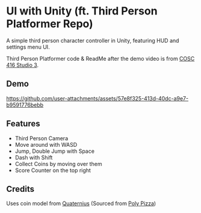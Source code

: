 # UI with Unity (ft. Third Person Platformer Repo)

A simple third person character controller in Unity, featuring HUD and settings menu UI.

Third Person Platformer code & ReadMe after the demo video is from [COSC 416 Studio 3](https://github.com/UBCO-COSC-416/Platformer-Studio-A3).

## Demo

https://github.com/user-attachments/assets/57e8f325-413d-40dc-a9e7-b9591776bebb

## Features

- Third Person Camera
- Move around with WASD
- Jump, Double Jump with Space
- Dash with Shift
- Collect Coins by moving over them
- Score Counter on the top right

## Credits

Uses coin model from [Quaternius](https://quaternius.com/) (Sourced from [Poly Pizza](https://poly.pizza/m/QHZtj94fvh))


